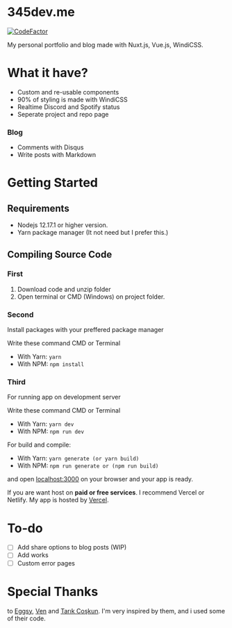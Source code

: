 # 345dev.me
[![CodeFactor](https://www.codefactor.io/repository/github/mehmetali345dev/website/badge)](https://www.codefactor.io/repository/github/mehmetali345dev/website)

My personal portfolio and blog made with Nuxt.js, Vue.js, WindiCSS.

# What it have?

- Custom and re-usable components
- 90% of styling is made with WindiCSS
- Realtime Discord and Spotify status
- Seperate project and repo page

### Blog
- Comments with Disqus
- Write posts with Markdown

# Getting Started
## Requirements

- Nodejs 12.17.1 or higher version.
- Yarn package manager (It not need but I prefer this.)

## Compiling Source Code

### First
 1. Download code and unzip folder
 2. Open terminal or CMD (Windows) on project folder.  
### Second
Install packages with your preffered package manager

Write these command CMD or Terminal
 - With Yarn: ```yarn```
 - With NPM: ```npm install```

### Third
For running app on development server

Write these command CMD or Terminal

 - With Yarn: ```yarn dev```
 - With NPM: ```npm run dev```

For build and compile:

 - With Yarn: ```yarn generate (or yarn build)```
 - With NPM: ```npm run generate or (npm run build)```


and open [localhost:3000](http://localhost:3000) on your browser and your app is ready.

If you are want host on **paid or free services**. I recommend Vercel or Netlify. My app is hosted by [Vercel](https://vercel.com).

# To-do
- [ ] Add share options to blog posts (WIP)
- [ ] Add works
- [ ] Custom error pages

# Special Thanks
to [Eggsy](https://github.com/eggsy), [Ven](https://ven.earth) and [Tarık Coşkun](https://github.com/tarikcoskun). I'm very inspired by them, and i used some of their code.
